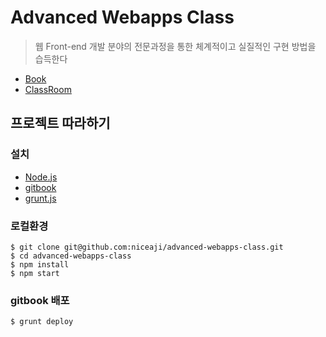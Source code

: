 # Advanced Webapps Class

> 웹 Front-end 개발 분야의 전문과정을 통한 체계적이고 실질적인 구현 방법을 습득한다


* [Book](http://niceaji.github.io/advanced-webapps-class)
* [ClassRoom](classroom/README.md)


## 프로젝트 따라하기

### 설치

* [Node.js](https://nodejs.org/)
* [gitbook](https://github.com/GitbookIO/gitbook)
* [grunt.js](http://gruntjs.com/)

### 로컬환경

```
$ git clone git@github.com:niceaji/advanced-webapps-class.git
$ cd advanced-webapps-class
$ npm install
$ npm start
```

### gitbook 배포

```
$ grunt deploy
```
